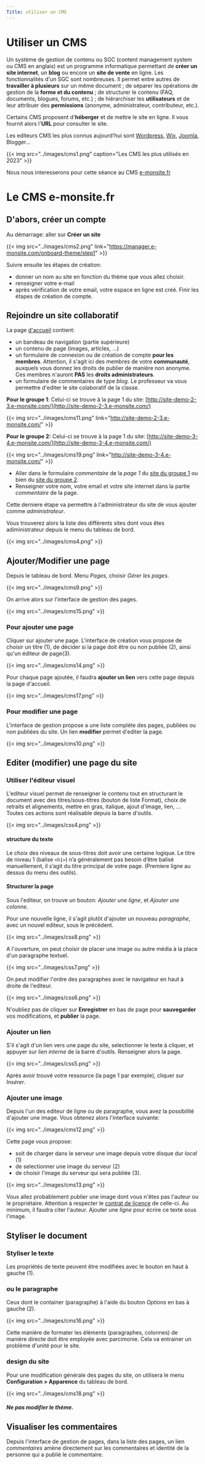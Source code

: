 ```yaml
---
Title: utiliser un CMS
---
```


# Utiliser un CMS
Un système de gestion de contenu ou SGC (content management system ou CMS en anglais) est un programme informatique permettant de **créer un site internet**, un **blog** ou encore un **site de vente** en ligne. Les fonctionnalités d'un SGC sont nombreuses. Il permet entre autres de **travailler à plusieurs** sur un même document ; de séparer les opérations de gestion de la **forme et du contenu** ; de structurer le contenu (FAQ, documents, blogues, forums, etc.) ; de hiérarchiser les **utilisateurs** et de leur attribuer des **permissions** (anonyme, administrateur, contributeur, etc.).

Certains CMS proposent d'**héberger** et de mettre le site en ligne. Il vous fournit alors l'**URL** pour consulter le site.

Les editeurs CMS les plus connus aujourd'hui sont [Wordpress](https://fr.wordpress.org/), [Wix](https://fr.wix.com/), [Joomla](https://www.joomla.fr/), Blogger...

{{< img src="../images/cms1.png" caption="Les CMS les plus utilisés en 2023" >}}

Nous nous interesserons pour cette séance au CMS [e-monsite.fr](https://www.e-monsite.com)

# Le CMS e-monsite.fr
## D'abors, créer un compte
Au démarrage: aller sur **Créer un site**

{{< img src="../images/cms2.png" link="https://manager.e-monsite.com/onboard-theme/step1" >}}



Suivre ensuite les étapes de création:

* donner un nom au site en fonction du thème que vous allez choisir.
* renseigner votre e-mail
* après vérification de votre email, votre espace en ligne est créé. Finir les étapes de création de compte.

## Rejoindre un site collaboratif
La page [d'accueil](http://site-demo-2-3.e-monsite.com/) contient:

* un bandeau de navigation (partie supérieure)
* un contenu de page (images, articles, ...)
* un formulaire de connexion ou de création de compte **pour les membres**. Attention, il s'agit ici des membres de votre **communauté**, auxquels vous donnez les droits de publier de manière non anonyme. Ces membres n'auront **PAS** les **droits administrateurs**.
* un formulaire de commentaires de type *blog*.
Le professeur va vous permettre d'editer le site colaboratif de la classe. 

**Pour le groupe 1**: Celui-ci se trouve à la page 1 du site: [http://site-demo-2-3.e-monsite.com/](http://site-demo-2-3.e-monsite.com/)

{{< img src="../images/cms11.png" link="http://site-demo-2-3.e-monsite.com/" >}}

**Pour le groupe 2:** Celui-ci se trouve à la page 1 du site: [http://site-demo-3-4.e-monsite.com/](http://site-demo-3-4.e-monsite.com/)

{{< img src="../images/cms19.png" link="http://site-demo-3-4.e-monsite.com/" >}}

* Aller dans le formulaire *commentaire* de la *page 1* du [site du groupe 1](http://site-demo-2-3.e-monsite.com/) ou bien du [site du groupe 2](http://site-demo-3-4.e-monsite.com/).
* Renseigner votre nom, votre email et votre site internet dans la partie *commentaire* de la page.

Cette derniere étape va permettre à l'administrateur du site de vous ajouter comme *administrateur*.

Vous trouverez alors la liste des différents sites dont vous êtes adiministrateur depuis le menu du tableau de bord.

{{< img src="../images/cms4.png" >}}

## Ajouter/Modifier une page
Depuis le tableau de bord. Menu *Pages*, choisir *Gérer les pages*.

{{< img src="../images/cms9.png" >}}

On arrive alors sur l'interface de gestion des pages.

{{< img src="../images/cms15.png" >}}

### Pour ajouter une page
Cliquer sur ajouter une page. L'interface de création vous propose de choisir un titre (1), de décider si la page doit être ou non publiée (2), ainsi qu'un éditeur de page(3).

{{< img src="../images/cms14.png" >}}

Pour chaque page ajoutée, il faudra **ajouter un lien** vers cette page depuis la page d'accueil.

{{< img src="../images/cms17.png" >}}

### Pour modifier une page
L'interface de gestion propose a une liste complète des pages, publiées ou non publiées du site. Un lien **modifier** permet d'editer la page.

{{< img src="../images/cms10.png" >}}



## Editer (modifier) une page du site
### Utiliser l'éditeur visuel
L'editeur visuel permet de renseigner le contenu tout en structurant le document avec des titres/sous-titres (bouton de liste Format), choix de retraits et alignements, mettre en gras, italique, ajout d'image, lien, ... Toutes ces actions sont réalisable depuis la barre d'outils.

{{< img src="../images/css4.png" >}}

#### structure du texte
Le choix des niveaux de sous-titres doit avoir une certaine logique. Le titre de niveau 1 (balise `<h1>`) n’a généralement pas besoin d’être balisé manuellement, il s’agit du titre principal de votre page. (Premiere ligne au dessus du menu des outils).

#### Structurer la page
Sous l'editeur, on trouve un bouton: *Ajouter une ligne*, et *Ajouter une colonne*. 

Pour une nouvelle ligne, il s'agit plutôt d'ajouter un nouveau *paragraphe*, avec un nouvel editeur, sous le précédent.

{{< img src="../images/css8.png" >}}

A l'ouverture, on peut choisir de placer une image ou autre média à la place d'un paragraphe textuel.

{{< img src="../images/css7.png" >}}

On peut modifier l'ordre des paragraphes avec le navigateur en haut à droite de l'editeur.

{{< img src="../images/css6.png" >}}

N'oubliez pas de cliquer sur **Enregistrer** en bas de page pour **sauvegarder** vos modifications, et **publier** la page.

### Ajouter un lien
S'il s'agit d'un lien vers une page du site, selectionner le texte à cliquer, et appuyer sur *lien interne* de la barre d'outils. Renseigner alors la page.

{{< img src="../images/css5.png" >}}

Après avoir trouvé votre ressource (la page 1 par exemple), cliquer sur *Insérer*.

### Ajouter une image
Depuis l'un des editeur de ligne ou de paragraphe, vous avez la possibilité d'ajouter une image. Vous obtenez alors l'interface suivante:

{{< img src="../images/cms12.png" >}}

Cette page vous propose:

* soit de charger dans le serveur une image depuis votre disque dur *local* (1)
* de selectionner une image du serveur (2)
* de choisir l'image du serveur qui sera publiée (3).

{{< img src="../images/cms13.png" >}}

Vous allez probablement publier une image dont vous n'êtes pas l'auteur ou le propriétaire. Attention à respecter le [contrat de licence](https://creativecommons.org/faq/fr/) de celle-ci. Au minimum, il faudra citer l'auteur. Ajouter une *ligne* pour écrire ce texte sous l'image.


## Styliser le document
### Styliser le texte
Les propriétés de texte peuvent être modifiées avec le bouton en haut à gauche (1).
###  ou le paragraphe
Ceux dont le container (paragraphe) à l'aide du bouton *Options* en bas à gauche (2).

{{< img src="../images/cms16.png" >}}


Cette manière de formater les éléments (paragraphes, colonnes) de manière directe doit être employée avec parcimonie. Cela va entrainer un problème d'unité pour le site. 

### design du site
Pour une modification générale des pages du site, on utilisera le menu **Configuration > Apparence** du tableau de bord. 

{{< img src="../images/cms18.png" >}}

#### *Ne pas modifier le thème.*

## Visualiser les commentaires
Depuis l'interface de gestion de pages, dans la liste des pages, un lien *commentaires* amène directement sur les commentaires et identité de la personne qui a publié le commentaire.





